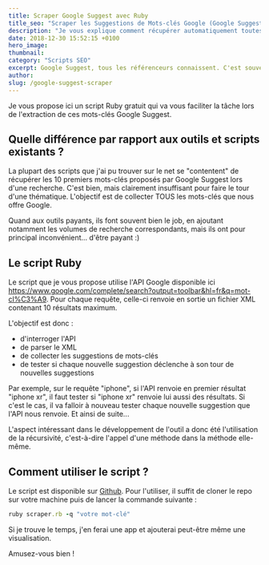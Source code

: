 ```yaml
---
title: Scraper Google Suggest avec Ruby
title_seo: "Scraper les Suggestions de Mots-clés Google (Google Suggest) avec Ruby"
description: "Je vous explique comment récupérer automatiquement toutes les suggestions Google autour d'un mot-clé. Avec en bonus un script gratuit !"
date: 2018-12-30 15:52:15 +0100
hero_image:
thumbnail:
category: "Scripts SEO"
excerpt: Google Suggest, tous les référenceurs connaissent. C'est souvent un des points de départ d'un audit de mots-clés. Plusieurs outils (payants) existent aujourd'hui pour récupérer ces mots-clés. 
author:
slug: /google-suggest-scraper
---
```


Je vous propose ici un script Ruby gratuit qui va vous faciliter la tâche lors de l'extraction de ces mots-clés Google Suggest.

## Quelle différence par rapport aux outils et scripts existants ?

La plupart des scripts que j'ai pu trouver sur le net se "contentent" de récupérer les 10 premiers mots-clés proposés par Google Suggest lors d'une recherche. C'est bien, mais clairement insuffisant pour faire le tour d'une thématique. L'objectif est de collecter TOUS les mots-clés que nous offre Google.

Quand aux outils payants, ils font souvent bien le job, en ajoutant notamment les volumes de recherche correspondants, mais ils ont pour principal inconvénient... d'être payant :)

## Le script Ruby

Le script que je vous propose utilise l'API Google disponible ici https://www.google.com/complete/search?output=toolbar&hl=fr&q=mot-cl%C3%A9. Pour chaque requête, celle-ci renvoie en sortie un fichier XML contenant 10 résultats maximum.

L'objectif est donc :
- d'interroger l'API
- de parser le XML
- de collecter les suggestions de mots-clés
- de tester si chaque nouvelle suggestion déclenche à son tour de nouvelles suggestions

Par exemple, sur le requête "iphone", si l'API renvoie en premier résultat "iphone xr", il faut tester si "iphone xr" renvoie lui aussi des résultats. Si c'est le cas, il va falloir à nouveau tester chaque nouvelle suggestion que l'API nous renvoie. Et ainsi de suite...

L'aspect intéressant dans le développement de l'outil a donc été l'utilisation de la récursivité, c'est-à-dire l'appel d'une méthode dans la méthode elle-même.

## Comment utiliser le script ?

Le script est disponible sur [Github](https://github.com/ABrisset/google_suggest_scraper). 
Pour l'utiliser, il suffit de cloner le repo sur votre machine puis de lancer la commande suivante :

``` ruby
ruby scraper.rb -q "votre mot-clé"
```

Si je trouve le temps, j'en ferai une app et ajouterai peut-être même une visualisation.

Amusez-vous bien !
